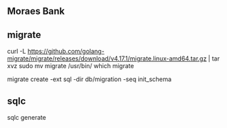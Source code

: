 ## Moraes Bank

## migrate

curl -L https://github.com/golang-migrate/migrate/releases/download/v4.17.1/migrate.linux-amd64.tar.gz | tar xvz
sudo mv migrate /usr/bin/
which migrate

migrate create -ext sql -dir db/migration -seq init_schema

## sqlc

sqlc generate
